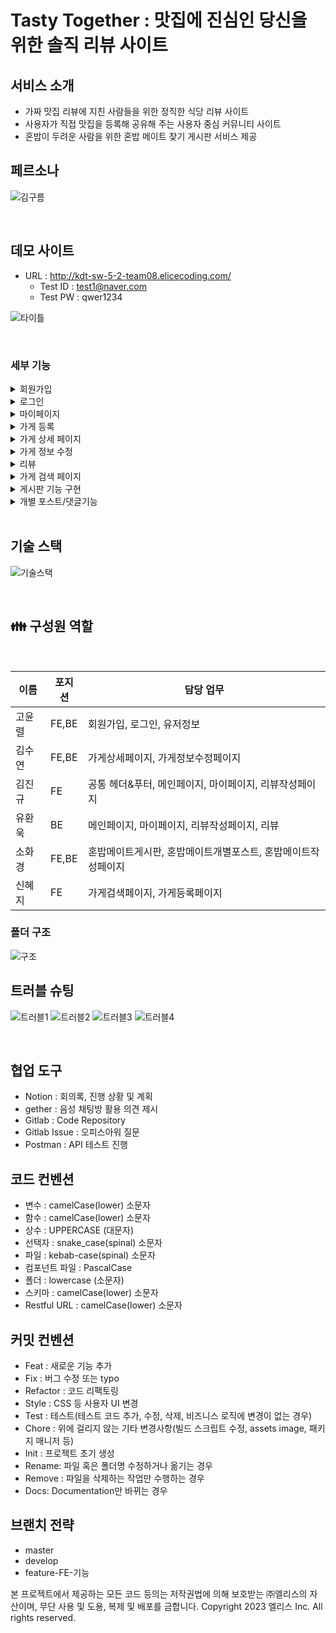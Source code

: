 # Tasty Together : 맛집에 진심인 당신을 위한 솔직 리뷰 사이트

## 서비스 소개

- 가짜 맛집 리뷰에 지친 사람들을 위한 정직한 식당 리뷰 사이트
- 사용자가 직접 맛집을 등록해 공유해 주는 사용자 중심 커뮤니티 사이트 
- 혼밥이 두려운 사람을 위한 혼밥 메이트 찾기 게시판 서비스 제공

## 페르소나
![김구름](/uploads/9035494fcbc4058f2abc3d52c01e11ae/김구름.png)


<br />

## 데모 사이트
 - URL : http://kdt-sw-5-2-team08.elicecoding.com/
    - Test ID : test1@naver.com
    - Test PW : qwer1234 
 <div>

![타이틀](/uploads/ecd5595c37cedfbf340c7994b4848a17/타이틀.png)


<br />

 ### 세부 기능

 <details><summary>회원가입</summary>

- 이메일 및 닉네임 중복 검사 기능
- 입력 양식 유효성 검사 및 실시간 결과 안내
    - 프론트: 정규표현식(RegExp) 활용
    - 백: express-validator와RegExp 활용
    - 입력 양식을 모두 충족해야 제출 가능
- 비밀번호 해쉬 기능 (bcrypt 활용)
    - salt 작업
    - 비밀번호 해쉬 with salt
</details>

 <details><summary>로그인</summary>

- 이메일 및 닉네임 중복 검사 기능
- 입력 양식 및 입력 값 유효성 검사
- 로그인 상태 관리를 위한 Token 지급
    - Refresh token -> HTTP cookie에 담기
    - Access token -JSON body에 담기
- 보안을 고려한 Token 생성
    - Refresh token -> Node.js 모듈 crypto 활용
    - Access token -> JWT 활용
- 로그인 후 자동 페이지 이동 기능
    - 원래 이동하고자 했던 페이지로 이동 기능
    - 없는 경우 메인 페이지로 이동

</details>

 <details><summary>마이페이지</summary>

  - 게시글, 리뷰, 북마크 버튼을 통해 내가 작성하거나 북마크한 정보 확인 가능
  - 각 게시물에 마우스 hover 시 상세 정보 Text로 확인 가능
  - 프로필 수정 버튼 클릭 시 프로필 수정이 가능한 모달 창 출력
  - 중복 확인 버튼 클릭 시 닉네임 중복 확인 가능

</details>

 <details><summary>가게 등록</summary>

- 카카오 API를 활용한 가게 검색
    - 주소 검색
    - 지도에 마커 표시
- 가게 등록 중복 검사 기능
- 1개 이상 이미지 업로드 기능
    - AWS S3 서버에 자동 업로드
- 업종 선택 모달 창 구현

</details>

 <details><summary>가게 상세 페이지</summary>

- 북마크, 리뷰 작성, 게시물 작성 기능
- 가게 정보 수정 기능
- 해당 가게 길찾기 기능
    - 카카오 API를 이용해 현재 위치 설정 시 길찾기 가능
- 게시물 확인 기능
    - 해당 가게의 게시물이 있을 경우에 게시물의 내용을 간략하게 보여주고 클릭 시 게시물로 이동 가능.

</details>

 <details><summary>가게 정보 수정</summary>

 - 가게 정보 수정 페이지 입력 폼을 모두 작성하면 가게 정보가 수정됨

</details>

 <details><summary>리뷰</summary>

 - 조회 기능
    - 가게 상세페이지 하단에서 해당 가게의 리뷰들을 조회.
- 삭제 기능
    - 현재 로그인한 유저와 리뷰 작성자의 id 값을 비교하여 값이 같은 경우에만 리뷰 삭제 버튼이 보이며 삭제 가능.


</details>

 <details><summary>가게 검색 페이지</summary>

- 검색 기능
    - 공백도 인식하여 키워드를 반환하기 때문에 검색창의 키워드가 없으면 아무것도 뜨지 않고, 여러 키워드를 동시에 입력하면 공백을 이용하여 분리할 수 있다.
    - 글자의 일치도가 높은 순서대로 반환된다.
- 지도기능
    - 카카오맵 API 와 연동되어 있으며, 검색된 가게 정보에 저장되어 있는 주소를 이용하여 위도, 경도로 변환해 지도에 가게 위치 마커 표시 가능,
    - 한 페이지당 5개의 아이템을 출력하여 현재 페이지의 아이템들에 대한 위치 정보를 다중마커로 표시.
    - 한 페이지에 있는 가게 위치 정보를 지도의 한 페이지에 담기 위해 확대/축소 기능이 자동으로 조정되며, 사용자 임의로 확대와 축소가 가능함.
- 정렬기능
    - 카테고리: 평점순, 리뷰순, 찜한순 검색기 결과를 오름차순으로 정렬 가능.
    - 기본적으로 검색 키워드 및 설정한 필터값에 유사한 아이템이 우선순위로 검색되도록 구현.
- 검색 결과 출력 기능 카테고리
    - 배너이미지, 가게명, 간단한 참고사항(가격대, 주차여부, 휴무일) 평균별점, 찜순 각 카테고리의 요소는 가게정보에 저장된 정보를 받아와서 사용.
    - 검색 결과 페이지에는 중요한 정보만 간략하게 전달하고 각 가게를 클릭하면 해당 가게의 상세 페이지로 이동 가능하도록 기능 추가.

</details>

 <details><summary>게시판 기능 구현</summary>

- Mongo DB search index 기능을 활용하여 지역명을 req.query.value로 사용하여 유저가 지역 별로 게시글을 찾을 수 있도록 검색기능 구현.
- 페이지네이션 기능 구현을 통해 페이지별 게시물의 갯수를 10개로 고정하여 유저가 게시글을 단시간에 파악 할 수 있도록 설정.
- DB sort 기능을 역순으로 적용하여 최신순으로 정렬.

</details>

 <details><summary>개별 포스트/댓글기능</summary>

- form data를 req.body에 post api로 전달하여 음식 이미지를 담은 혼밥메이트 찾기 게시글 작성이 가능하도록 구현.
- 회원가입을 해야만 개별 페이지 조회가 가능하고, 포스트에서 댓글 기능을 통해 메이트 매치가 가능하도록 구현.
- 포스트/댓글 삭제는 현재 로그인한 userld data를 확인하여, 해당글의 작성자인 경우에만 삭제가 가능하도록 삭제 기능 추가.

</details>

 <br/>

 ## 기술 스택
 ![기술스택](/uploads/60c39e2ecf8be17ad43e6f4ab9bece4f/기술스택.png)

 <br/>

## 👪 구성원 역할
<br />

| 이름 | 포지션 | 담당 업무 |  
| ------ | ------ | ------ |  
|  고윤렬   |  FE,BE   |  회원가입, 로그인, 유저정보   |
|  김수연   |  FE,BE  |  가게상세페이지, 가게정보수정페이지   |
|  김진규   |  FE   |  공통 헤더&푸터, 메인페이지, 마이페이지, 리뷰작성페이지  |
|  유환욱   |  BE   |  메인페이지, 마이페이지, 리뷰작성페이지, 리뷰   |
|  소화경   |  FE,BE   |  혼밥메이트게시판, 혼밥메이트개별포스트, 혼밥메이트작성페이지 |
|  신혜지   |  FE   |  가게검색페이지, 가게등록페이지   |


### 폴더 구조
![구조](/uploads/1733fc2c63bdba818cee39f87124b465/구조.png)


## 트러블 슈팅
![트러블1](/uploads/45021e76b57a64c0aa65d4f41f3609f9/트러블1.png)
![트러블2](/uploads/b221c294169999721eba016f59ce93fb/트러블2.png)
![트러블3](/uploads/d5c3d185d2c9e8af46adc7b75da48342/트러블3.png)
![트러블4](/uploads/98ee1b6a8c911bb542ad7a89330817f3/트러블4.png)



<br />



## 협업 도구

- Notion : 회의록, 진행 상황 및 계획
- gether : 음성 채팅방 활용 의견 제시
- Gitlab : Code Repository
- Gitlab Issue : 오피스아워 질문
- Postman : API 테스트 진행


## 코드 컨벤션
- 변수 : camelCase(lower) 소문자
- 함수 : camelCase(lower) 소문자
- 상수 : UPPERCASE (대문자)
- 선택자 : snake_case(spinal) 소문자
- 파일 : kebab-case(spinal) 소문자
- 컴포넌트 파일 : PascalCase
- 폴더 : lowercase (소문자)
- 스키마 : camelCase(lower) 소문자
- Restful URL : camelCase(lower) 소문자


## 커밋 컨벤션
- Feat : 새로운 기능 추가
- Fix : 버그 수정 또는 typo
- Refactor : 코드 리팩토링
- Style : CSS 등 사용자 UI 변경
- Test : 테스트(테스트 코드 추가, 수정, 삭제, 비즈니스 로직에 변경이 없는 경우)
- Chore : 위에 걸리지 않는 기타 변경사항(빌드 스크립트 수정, assets image, 패키지 매니저 등)
- Init : 프로젝트 초기 생성
- Rename: 파일 혹은 폴더명 수정하거나 옮기는 경우
- Remove : 파일을 삭제하는 작업만 수행하는 경우
- Docs: Documentation만 바뀌는 경우


## 브랜치 전략
- master
- develop
- feature-FE-기능



본 프로젝트에서 제공하는 모든 코드 등의는 저작권법에 의해 보호받는 ㈜엘리스의 자산이며, 무단 사용 및 도용, 복제 및 배포를 금합니다.
Copyright 2023 엘리스 Inc. All rights reserved.
